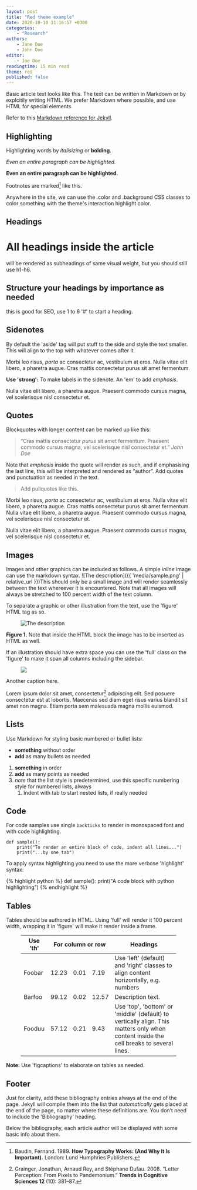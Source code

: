 ```yaml
---
layout: post
title: "Red theme example"
date: 2020-10-10 11:16:57 +0300
categories: 
    - "Research"
authors:
    - Jane Doe
    - John Doe
editor:
    - Joe Doe
readingtime: 15 min read
theme: red
published: false
---
```

Basic article text looks like this. The text can be written in Markdown or by explcitily writing HTML. We prefer Markdown where possible, and use HTML for special elements.

Refer to this [Markdown reference for Jekyll](https://www.markdownguide.org/basic-syntax#overview).

## Highlighting

Highlighting words by _italisizing_ or **bolding**.

_Even an entire paragraph can be highlighted._

**Even an entire paragraph can be highlighted.**

Footnotes are marked[^1] like this.

Anywhere in the site, we can use the <span class="color">.color</span> and <span class="background">.background</span> CSS classes to color something with the theme's interaction highlight color.

## Headings

# All headings inside the article 

will be rendered as subheadings of same visual weight, but you should still use h1-h6.

## Structure your headings by importance as needed

this is good for SEO, use 1 to 6 '#' to start a heading.

## Sidenotes

<aside>By default the 'aside' tag will put stuff to the side and style the text smaller. This will align to the top with whatever comes after it.</aside>

Morbi leo risus, *porta* ac consectetur ac, vestibulum at eros. Nulla vitae elit libero, a pharetra augue. Cras mattis consectetur purus sit amet fermentum.

<aside><strong>Use 'strong':</strong> To make labels in the sidenote. An 'em' to add <em>emphasis</em>.</aside>

Nulla vitae elit libero, a pharetra augue. Praesent commodo cursus magna, vel scelerisque nisl consectetur et.

## Quotes

Blockquotes with longer content can be marked up like this:

> “Cras mattis consectetur _purus_ sit amet fermentum. Praesent commodo cursus magna, vel scelerisque nisl consectetur et.”
> _John Doe_

Note that _emphasis_ inside the quote will render as such, and if emphasising the last line, this will be interpreted and rendered as “author”. Add quotes and punctuation as needed in the text.

<blockquote class="pullquote">Add pullquotes like this.</blockquote>

Morbi leo risus, *porta* ac consectetur ac, vestibulum at eros. Nulla vitae elit libero, a pharetra augue. Cras mattis consectetur purus sit amet fermentum. Nulla vitae elit libero, a pharetra augue. Praesent commodo cursus magna, vel scelerisque nisl consectetur et.

Nulla vitae elit libero, a pharetra augue. Praesent commodo cursus magna, vel scelerisque nisl consectetur et.

## Images

Images and other graphics can be included as follows. A simple _inline_ image can use the markdown syntax. ![The description]({{ 'media/sample.png' | relative_url }})This should only be a small image and will render seamlessly between the text whereever it is encountered. Note that all images will always be stretched to 100 percent width of the text column.

To separate a graphic or other illustration from the text, use the 'figure' HTML tag as so.

<figure>
<img src="{{ 'media/sample.png' | relative_url }}" alt="The description">
</figure>
<figcaption><strong>Figure 1.</strong> Note that inside the HTML block the image has to be inserted as HTML as well.</figcaption>

If an illustration should have extra space you can use the 'full' class on the 'figure' to make it span all columns including the sidebar.

<figure class="full">
<img src="{{ 'media/sample.png' | relative_url }}">
</figure>
<figcaption>Another caption here.</figcaption>

Lorem ipsum dolor sit amet, consectetur[^2] adipiscing elit. Sed posuere consectetur est at lobortis. Maecenas sed diam eget risus varius blandit sit amet non magna. Etiam porta sem malesuada magna mollis euismod.

## Lists

Use Markdown for styling basic numbered or bullet lists:

- **something** without order
- **add** as many bullets as needed

1. **something** in order
2. **add** as many points as needed
3. _note_ that the list style is predetermined, use this specific numbering style for numbered lists, always
    1. Indent with tab to start nested lists, if really needed

## Code

For code samples use single `backticks` to render in monospaced font and with code highlighting.

    def sample():
        print("To render an entire block of code, indent all lines...")
        print("...by one tab")

To apply syntax highlighting you need to use the more verbose 'highlight' syntax:

{% highlight python %}
def sample():
    print("A code block with python highlighting")
{% endhighlight %}

## Tables

Tables should be authored in HTML. Using 'full' will render it 100 percent width, wrapping it in 'figure' will make it render inside a frame.

<figure class="full">
    <table>
        <thead>
            <tr>
                <th>Use 'th'</th>
                <th colspan="3">For column or row</th>
                <th>Headings</th>
            </tr>
        </thead>
        <tbody>
            <tr>
                <td>Foobar</td>
                <td class="right">12.23</td>
                <td class="right">0.01</td>
                <td class="right">7.19</td>
                <td>Use 'left' (default) and 'right' classes to align content horizontally, e.g. numbers</td>
            </tr>
            <tr>
                <td>Barfoo</td>
                <td class="right">99.12</td>
                <td class="right">0.02</td>
                <td class="right">12.57</td>
                <td>Description text.</td>
            </tr>
            <tr>
                <td class="bottom">Fooduu</td>
                <td class="right bottom">57.12</td>
                <td class="right bottom">0.21</td>
                <td class="right bottom">9.43</td>
                <td class="bottom">Use 'top', 'bottom' or 'middle' (default) to vertically align. This matters only when content inside the cell breaks to several lines.</td>
            </tr>
        </tbody>
    </table>
</figure>

<figcaption>
<strong>Note:</strong> Use 'figcaptions' to elaborate on tables as needed.
</figcaption>


## Footer

Just for clarity, add these bibliography entries always at the end of the page. Jekyll will compile them into the list that _automatically_ gets placed at the end of the page, no matter where these definitions are. You don’t need to include the 'Bibliography' heading.

Below the bibliography, each article author will be displayed with some basic info about them.

[^1]: Baudin, Fernand. 1989. **How Typography Works: (And Why It Is Important).** London: Lund Humphries Publishers.
[^2]: Grainger, Jonathan, Arnaud Rey, and Stéphane Dufau. 2008. “Letter Perception: From Pixels to Pandemonium.” **Trends in Cognitive Sciences 12** (10): 381–87.

